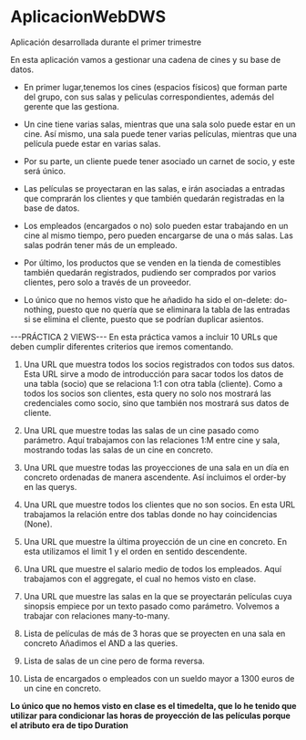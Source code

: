 # AplicacionWebDWS
Aplicación desarrollada durante el primer trimestre

En esta aplicación vamos a gestionar una cadena de cines y su base de datos.

- En primer lugar,tenemos los cines (espacios físicos) que forman parte del grupo, con sus salas y peliculas correspondientes, además del gerente que las gestiona.

- Un cine tiene varias salas, mientras que una sala solo puede estar en un cine. Así mismo, una sala puede tener varias películas, mientras que una película puede estar en varias salas. 

- Por su parte, un cliente puede tener asociado un carnet de socio, y este será único.
  
- Las películas se proyectaran en las salas, e irán asociadas a entradas que comprarán los clientes y que también quedarán registradas en la base de datos.

- Los empleados (encargados o no) solo pueden estar trabajando en un cine al mismo tiempo, pero pueden encargarse de una o más salas. Las salas podrán tener más de un empleado.

- Por último, los productos que se venden en la tienda de comestibles también quedarán registrados, pudiendo ser comprados por varios clientes, pero solo a través de un proveedor.

* Lo único que no hemos visto que he añadido ha sido el on-delete: do-nothing, puesto que no quería que se eliminara la tabla de las entradas si se elimina el cliente, puesto que se podrían duplicar asientos.


---PRÁCTICA 2 VIEWS---
En esta práctica vamos a incluir 10 URLs que deben cumplir diferentes criterios que iremos comentando.

1. Una URL que muestra todos los socios registrados con todos sus datos.
   Esta URL sirve a modo de introducción para sacar todos los datos de una tabla (socio) que se relaciona 1:1 con otra tabla (cliente). Como a todos los socios son clientes, esta query no solo nos mostrará las credenciales como socio, sino que también nos mostrará sus datos de cliente.
   

2. Una  URL que muestre todas las salas de un cine pasado como parámetro.
   Aquí trabajamos con las relaciones 1:M entre cine y sala, mostrando todas las salas de un cine en concreto.


3. Una URL que muestre todas las proyecciones de una sala en un día en concreto ordenadas de manera ascendente.
   Así incluimos el order-by en las querys.


4. Una URL que muestre todos los clientes que no son socios.
   En esta URL trabajamos la relación entre dos tablas donde no hay coincidencias (None).

5. Una URL que muestre la última proyección de un cine en concreto.
   En esta utilizamos el limit 1 y el orden en sentido descendente.

6. Una URL que muestre el salario medio de todos los empleados.
   Aquí trabajamos con el aggregate, el cual no hemos visto en clase.

7. Una URL que muestre las salas en la que se proyectarán películas cuya sinopsis empiece por un texto pasado como parámetro.
   Volvemos a trabajar con relaciones many-to-many.

8. Lista de películas de más de 3 horas que se proyecten en una sala en concreto
  Añadimos el AND a las queries.

9. Lista de salas de un cine pero de forma reversa.

10. Lista de encargados o empleados con un sueldo mayor a 1300 euros de un cine en concreto.

**Lo único que no hemos visto en clase es el timedelta, que lo he tenido que utilizar para condicionar las horas de proyección de las películas porque el atributo era de tipo Duration**
